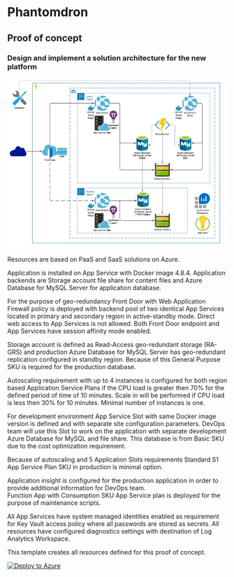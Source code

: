 # Phantomdron
## Proof of concept
### Design and implement a solution architecture for the new platform

![alt text](https://github.com/rakamahatta/phantomdron/blob/main/design_poc.jpg?raw=true)


Resources are based on PaaS and SaaS solutions on Azure.  

Application is installed on App Service with Docker image 4.8.4. Application backends are Storage account file share for content files and Azure Database for MySQL Server for application database.  

For the purpose of geo-redundancy Front Door with Web Application Firewall policy is deployed with backend pool of two identical App Services located in primary and secondary region in active-standby mode. Direct web access to App Services is not allowed. Both Front Door endpoint and App Services have session affinity mode enabled.  

Storage account is defined as Read-Access geo-redundant storage (RA-GRS) and production Azure Database for MySQL Server has geo-redundant replication configured in standby region. Because of this General Purpose SKU is required for the production database.  

Autoscaling requirement with up to 4 instances is configured for both region based Application Service Plans if the CPU load is greater then 70% for the defined period of time of 10 minutes. Scale in will be performed if CPU load is less then 30% for 10 minutes. Minimal number of instances is one.  

For development environment App Service Slot with same Docker image version is defined and with separate site configuration parameters. DevOps team will use this Slot to work on the application with separate development Azure Database for MySQL and file share. This database is from Basic SKU due to the cost optimization requirement.  

Because of autoscaling and 5 Application Slots requirements Standard S1 App Service Plan SKU in production is minimal option.

Application insight is configured for the production application in order to provide additional information for DevOps team.  
Function App with Consumption SKU App Service plan is deployed for the purpose of maintenance scripts.

All App Services have system managed identities enabled as requirement for Key Vault access policy where all passwords are stored as secrets. All resources have configured diagnostics settings with destination of Log Analytics Workspace.  


This template creates all resources defined for this proof of concept.  

[![Deploy to Azure](https://aka.ms/deploytoazurebutton)](https://portal.azure.com/#create/Microsoft.Template/uri/https%3A%2F%2Fraw.githubusercontent.com%2Frakamahatta%2Fphantomdron%2Fmain%2Fazuredeploy.json)
